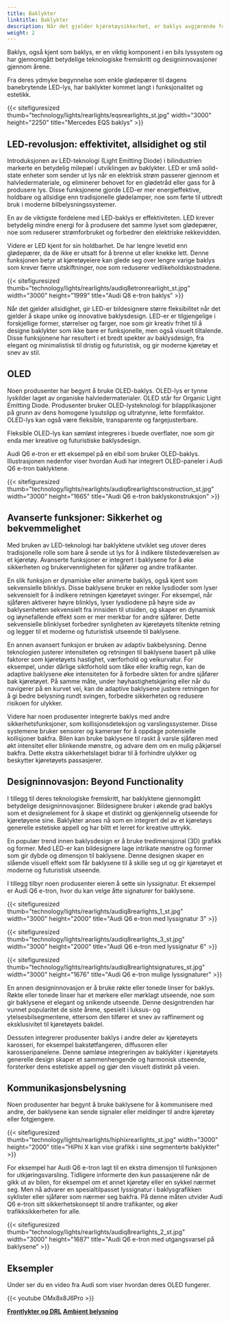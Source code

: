 ```yaml
---
title: Baklykter
linktitle: Baklykter
description: Når det gjelder kjøretøysikkerhet, er baklys avgjørende for å sikre at bilistene kan se og andre kan se dem på veien.
weight: 2
---
```

<!-- markdownlint-disable MD033 -->
Baklys, også kjent som baklys, er en viktig komponent i en bils lyssystem og har gjennomgått betydelige teknologiske fremskritt og designinnovasjoner gjennom årene.

Fra deres ydmyke begynnelse som enkle glødepærer til dagens banebrytende LED-lys, har baklykter kommet langt i funksjonalitet og estetikk.

{{< sitefiguresized thumb="technology/lights/rearlights/eqsrearlights_st.jpg" width="3000" height="2250" title="Mercedes EQS baklys" >}}

## LED-revolusjon: effektivitet, allsidighet og stil

Introduksjonen av LED-teknologi (Light Emitting Diode) i bilindustrien markerte en betydelig milepæl i utviklingen av baklykter. LED er små solid-state enheter som sender ut lys når en elektrisk strøm passerer gjennom et halvledermateriale, og eliminerer behovet for en glødetråd eller gass for å produsere lys. Disse funksjonene gjorde LED-er mer energieffektive, holdbare og allsidige enn tradisjonelle glødelamper, noe som førte til utbredt bruk i moderne bilbelysningssystemer.

En av de viktigste fordelene med LED-baklys er effektiviteten. LED krever betydelig mindre energi for å produsere det samme lyset som glødepærer, noe som reduserer strømforbruket og forbedrer den elektriske rekkevidden.

Videre er LED kjent for sin holdbarhet. De har lengre levetid enn glødepærer, da de ikke er utsatt for å brenne ut eller knekke lett. Denne funksjonen betyr at kjøretøyeiere kan glede seg over lengre varige baklys som krever færre utskiftninger, noe som reduserer vedlikeholdskostnadene.

{{< sitefiguresized thumb="technology/lights/rearlights/audiq8etronrearlight_st.jpg" width="3000" height="1999" title="Audi Q8 e-tron baklys" >}}

Når det gjelder allsidighet, gir LED-er bildesignere større fleksibilitet når det gjelder å skape unike og innovative baklysdesign. LED-er er tilgjengelige i forskjellige former, størrelser og farger, noe som gir kreativ frihet til å designe baklykter som ikke bare er funksjonelle, men også visuelt tiltalende. Disse funksjonene har resultert i et bredt spekter av baklysdesign, fra elegant og minimalistisk til dristig og futuristisk, og gir moderne kjøretøy et snev av stil.

## OLED

Noen produsenter har begynt å bruke OLED-baklys. OLED-lys er tynne lyskilder laget av organiske halvledermaterialer. OLED står for Organic Light Emitting Diode. Produsenter bruker OLED-lysteknologi for bilapplikasjoner på grunn av dens homogene lysutslipp og ultratynne, lette formfaktor. OLED-lys kan også være fleksible, transparente og fargejusterbare.

Fleksible OLED-lys kan sømløst integreres i buede overflater, noe som gir enda mer kreative og futuristiske baklysdesign.

Audi Q6 e-tron er ett eksempel på en elbil som bruker OLED-baklys.
Illustrasjonen nedenfor viser hvordan Audi har integrert OLED-paneler i Audi Q6 e-tron baklyktene.

{{< sitefiguresized thumb="technology/lights/rearlights/audiq6rearlightsconstruction_st.jpg" width="3000" height="1665" title="Audi Q6 e-tron baklyskonstruksjon" >}}

## Avanserte funksjoner: Sikkerhet og bekvemmelighet

Med bruken av LED-teknologi har baklyktene utviklet seg utover deres tradisjonelle rolle som bare å sende ut lys for å indikere tilstedeværelsen av et kjøretøy. Avanserte funksjoner er integrert i baklysene for å øke sikkerheten og brukervennligheten for sjåfører og andre trafikanter.

En slik funksjon er dynamiske eller animerte baklys, også kjent som sekvensielle blinklys. Disse baklysene bruker en rekke lysdioder som lyser sekvensielt for å indikere retningen kjøretøyet svinger. For eksempel, når sjåføren aktiverer høyre blinklys, lyser lysdiodene på høyre side av baklysenheten sekvensielt fra innsiden til utsiden, og skaper en dynamisk og iøynefallende effekt som er mer merkbar for andre sjåfører. Dette sekvensielle blinklyset forbedrer synligheten av kjøretøyets tiltenkte retning og legger til et moderne og futuristisk utseende til baklysene.

En annen avansert funksjon er bruken av adaptiv bakbelysning. Denne teknologien justerer intensiteten og retningen til baklysene basert på ulike faktorer som kjøretøyets hastighet, værforhold og veikurvatur. For eksempel, under dårlige siktforhold som tåke eller kraftig regn, kan de adaptive baklysene øke intensiteten for å forbedre sikten for andre sjåfører bak kjøretøyet. På samme måte, under høyhastighetskjøring eller når du navigerer på en kurvet vei, kan de adaptive baklysene justere retningen for å gi bedre belysning rundt svingen, forbedre sikkerheten og redusere risikoen for ulykker.

Videre har noen produsenter integrerte baklys med andre sikkerhetsfunksjoner, som kollisjonsdeteksjon og varslingssystemer. Disse systemene bruker sensorer og kameraer for å oppdage potensielle kollisjoner bakfra. Bilen kan bruke baklysene til raskt å varsle sjåføren med økt intensitet eller blinkende mønstre, og advare dem om en mulig påkjørsel bakfra. Dette ekstra sikkerhetslaget bidrar til å forhindre ulykker og beskytter kjøretøyets passasjerer.

## Designinnovasjon: Beyond Functionality

I tillegg til deres teknologiske fremskritt, har baklyktene gjennomgått betydelige designinnovasjoner. Bildesignere bruker i økende grad baklys som et designelement for å skape et distinkt og gjenkjennelig utseende for kjøretøyene sine. Baklykter anses nå som en integrert del av et kjøretøys generelle estetiske appell og har blitt et lerret for kreative uttrykk.

En populær trend innen baklysdesign er å bruke tredimensjonal (3D) grafikk og former. Med LED-er kan bildesignere lage intrikate mønstre og former som gir dybde og dimensjon til baklysene. Denne designen skaper en slående visuell effekt som får baklysene til å skille seg ut og gir kjøretøyet et moderne og futuristisk utseende.

I tillegg tilbyr noen produsenter eieren å sette sin lyssignatur. Et eksempel er Audi Q6 e-tron, hvor du kan velge åtte signaturer for baklysene.

{{< sitefiguresized thumb="technology/lights/rearlights/audiq8rearlights_1_st.jpg" width="3000" height="2000" title="Audi Q6 e-tron med lyssignatur 3" >}}

{{< sitefiguresized thumb="technology/lights/rearlights/audiq8rearlights_3_st.jpg" width="3000" height="2000" title="Audi Q6 e-tron med lyssignatur 6" >}}

{{< sitefiguresized thumb="technology/lights/rearlights/audiq8rearlightsignatures_st.jpg" width="3000" height="1676" title="Audi Q6 e-tron mulige lyssignaturer" >}}

En annen designinnovasjon er å bruke røkte eller tonede linser for baklys. Røkte eller tonede linser har et mørkere eller mørklagt utseende, noe som gir baklysene et elegant og snikende utseende. Denne designtrenden har vunnet popularitet de siste årene, spesielt i luksus- og ytelsesbilsegmentene, ettersom den tilfører et snev av raffinement og eksklusivitet til kjøretøyets bakdel.

Dessuten integrerer produsenter baklys i andre deler av kjøretøyets karosseri, for eksempel bakstøtfangeren, diffusoren eller karosseripanelene. Denne sømløse integreringen av baklykter i kjøretøyets generelle design skaper et sammenhengende og harmonisk utseende, forsterker dens estetiske appell og gjør den visuelt distinkt på veien.

## Kommunikasjonsbelysning

Noen produsenter har begynt å bruke baklysene for å kommunisere med andre, der baklysene kan sende signaler eller meldinger til andre kjøretøy eller fotgjengere.

{{< sitefiguresized thumb="technology/lights/rearlights/hiphixrearlights_st.jpg" width="3000" height="2000" title="HiPhi X kan vise grafikk i sine segmenterte baklykter" >}}

For eksempel har Audi Q6 e-tron lagt til en ekstra dimensjon til funksjonen for utkjøringsvarsling. Tidligere informerte den kun passasjerene når de gikk ut av bilen, for eksempel om et annet kjøretøy eller en sykkel nærmet seg. Men nå advarer en spesialtilpasset lyssignatur i baklysgrafikken syklister eller sjåfører som nærmer seg bakfra. På denne måten utvider Audi Q6 e-tron sitt sikkerhetskonsept til andre trafikanter, og øker trafikksikkerheten for alle.

{{< sitefiguresized thumb="technology/lights/rearlights/audiq8rearlights_2_st.jpg" width="3000" height="1687" title="Audi Q6 e-tron med utgangsvarsel på baklysene" >}}

## Eksempler

Under ser du en video fra Audi som viser hvordan deres OLED fungerer.

{{< youtube OMx8x8J6Pro >}}

<div class="mt-3 mb-3">
    <a href="../headlights/" class="text-decoration-none text-black"><strong><i class="bi-arrow-left"></i> Frontlykter og DRL</strong></a>
    <a href="../ambientlighting/" class="text-decoration-none text-black float-end"><strong>Ambient belysning<i class="bi-arrow-right"></i></strong></a>
</div>